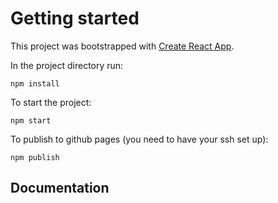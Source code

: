 # Getting started

This project was bootstrapped with [Create React App](https://github.com/facebook/create-react-app).


In the project directory run:
```
npm install
```

To start the project:
```
npm start
```

To publish to github pages (you need to have your ssh set up):
```
npm publish
```

## Documentation
